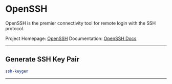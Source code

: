 # OpenSSH

OpenSSH is the premier connectivity tool for remote login with the SSH protocol.

Project Homepage: [OpenSSH](https://www.openssh.com/)
Documentation: [OpenSSH Docs](https://www.openssh.com/manual.html)

---

## Generate SSH Key Pair

```sh
ssh-keygen
```

---